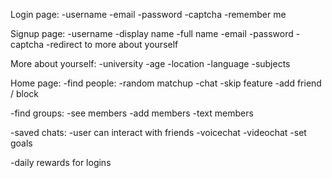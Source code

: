 Login page:
 -username
 -email
 -password
 -captcha
 -remember me

Signup page:
 -username
 -display name
 -full name
 -email
 -password
 -captcha
 -redirect to more about yourself

More about yourself:
 -university
 -age
 -location
 -language
 -subjects

Home page:
 -find people:
    -random matchup
    -chat
    -skip feature
    -add friend / block

 -find groups:
    -see members
    -add members
    -text members

 -saved chats:
  -user can interact with friends
  -voicechat
  -videochat
  -set goals

 -daily rewards for logins
